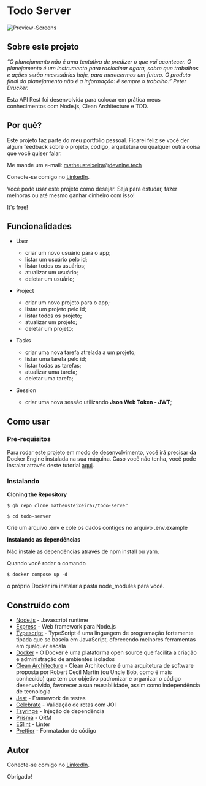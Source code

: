 # Todo Server

![Preview-Screens](http://store-images.microsoft.com/image/apps.22333.9007199266251942.d218f486-6f90-4e8a-864a-410aa7d8b05d.a15d73d1-39a4-4821-ac98-41b2da32bc36)

## Sobre este projeto

_“O planejamento não é uma tentativa de predizer o que vai acontecer. O planejamento é um instrumento para raciocinar agora, sobre que trabalhos e ações serão necessários hoje, para merecermos um futuro. O produto final do planejamento não é a informação: é sempre o trabalho.” Peter Drucker._

Esta API Rest foi desenvolvida para colocar em prática meus conhecimentos com Node.js, Clean Architecture e TDD.

## Por quê?

Este projeto faz parte do meu portfólio pessoal. Ficarei feliz se você der algum feedback sobre o projeto, código, arquitetura ou qualquer outra coisa que você quiser falar.

Me mande um e-mail: matheusteixeira@devnine.tech

Conecte-se comigo no [LinkedIn](https://www.linkedin.com/in/matheusteixeirajs).

Você pode usar este projeto como desejar. Seja para estudar, fazer melhoras ou até mesmo ganhar dinheiro com isso!

It's free!

## Funcionalidades

- User

  - criar um novo usuário para o app;
  - listar um usuário pelo id;
  - listar todos os usuários;
  - atualizar um usuário;
  - deletar um usuário;

- Project

  - criar um novo projeto para o app;
  - listar um projeto pelo id;
  - listar todos os projeto;
  - atualizar um projeto;
  - deletar um projeto;

- Tasks

  - criar uma nova tarefa atrelada a um projeto;
  - listar uma tarefa pelo id;
  - listar todas as tarefas;
  - atualizar uma tarefa;
  - deletar uma tarefa;

- Session
  - criar uma nova sessão utilizando **Json Web Token - JWT**;

## Como usar

### Pre-requisitos

Para rodar este projeto em modo de desenvolvimento, você irá precisar da Docker Engine instalada na sua máquina. Caso você não tenha, você pode instalar através deste tutorial [aqui](https://docs.docker.com/engine/install/).

### Instalando

**Cloning the Repository**

```
$ gh repo clone matheusteixeira7/todo-server

$ cd todo-server
```

Crie um arquivo .env e cole os dados contigos no arquivo .env.example

**Instalando as dependências**

Não instale as dependências através de npm install ou yarn.

Quando você rodar o comando

```
$ docker compose up -d
```

o próprio Docker irá instalar a pasta node_modules para você.

## Construído com

- [Node.js](https://nodejs.org/en/) - Javascript runtime
- [Express](https://expressjs.com/) - Web framework para Node.js
- [Typescript](https://www.typescriptlang.org/) - TypeScript é uma linguagem de programação fortemente tipada que se baseia em JavaScript, oferecendo melhores ferramentas em qualquer escala
- [Docker](https://www.docker.com/) - O Docker é uma plataforma open source que facilita a criação e administração de ambientes isolados
- [Clean Architecture](https://redux-saga.js.org/) - Clean Architecture é uma arquitetura de software proposta por Robert Cecil Martin (ou Uncle Bob, como é mais conhecido) que tem por objetivo padronizar e organizar o código desenvolvido, favorecer a sua reusabilidade, assim como independência de tecnologia
- [Jest](https://jestjs.io/) - Framework de testes
- [Celebrate](https://github.com/arb/celebrate) - Validação de rotas com JOI
- [Tsyringe](https://github.com/microsoft/tsyringe) - Injeção de dependência
- [Prisma](https://www.prisma.io/) - ORM
- [ESlint](https://eslint.org/) - Linter
- [Prettier](https://prettier.io/) - Formatador de código

## Autor

Conecte-se comigo no [LinkedIn](https://www.linkedin.com/in/matheusteixeirajs).

Obrigado!
